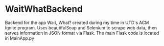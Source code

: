 # WaitWhatBackend
Backend for the app Wait, What? created during my time in UTD's ACM Ignite program. Uses beautifulSoup and Selenium to scrape web data, then serves information in JSON format via Flask. The main Flask code is located in MainApp.py
